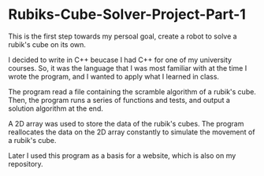 # Rubiks-Cube-Solver-Project-Part-1

This is the first step towards my persoal goal, create a robot to solve a rubik's cube on its own.

I decided to write in C++ beucase I had C++ for one of my university courses. So, it was the language that I was most familiar with at the time I wrote the program,
and I wanted to apply what I learned in class. 

The program read a file containing the scramble algorithm of a rubik's cube. Then, the program runs a series of functions and tests, and output a solution algorithm at the end.

A 2D array was used to store the data of the rubik's cubes. The program reallocates the data on the 2D array constantly to simulate the movement of a rubik's cube. 

Later I used this program as a basis for a website, which is also on my repository.


